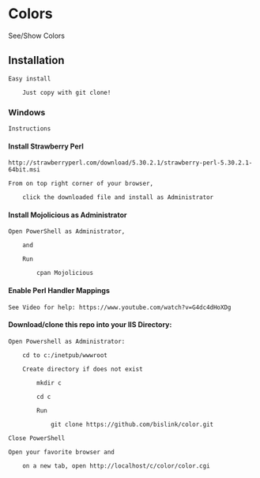 # Colors

See/Show Colors 

## Installation

    Easy install

        Just copy with git clone!

### Windows

    Instructions

#### Install Strawberry Perl 

    http://strawberryperl.com/download/5.30.2.1/strawberry-perl-5.30.2.1-64bit.msi

    From on top right corner of your browser, 

        click the downloaded file and install as Administrator

    

#### Install Mojolicious as Administrator

    Open PowerShell as Administrator, 
    
        and
        
        Run 
        
            cpan Mojolicious

#### Enable Perl Handler Mappings

    See Video for help: https://www.youtube.com/watch?v=G4dc4dHoXDg

#### Download/clone this repo into your IIS Directory:  

    Open Powershell as Administrator: 

        cd to c:/inetpub/wwwroot

        Create directory if does not exist

            mkdir c

            cd c
        
            Run
    
                git clone https://github.com/bislink/color.git

    Close PowerShell

    Open your favorite browser and 
    
        on a new tab, open http://localhost/c/color/color.cgi



